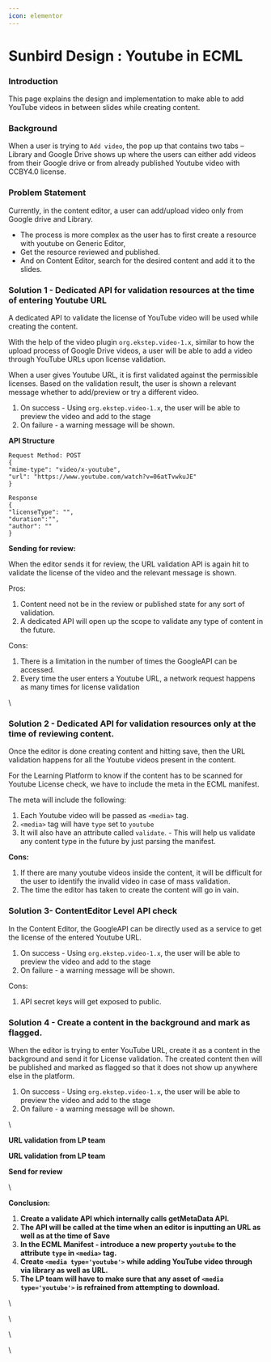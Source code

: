 ```yaml
---
icon: elementor
---
```


# Sunbird Design : Youtube in ECML

### Introduction <a href="#youtubeinecml-introduction" id="youtubeinecml-introduction"></a>

This page explains the design and implementation to make able to add YouTube videos in between slides while creating content.

### Background <a href="#youtubeinecml-background" id="youtubeinecml-background"></a>

&#x20;When a user is trying to `Add video`, the pop up that contains two tabs – Library and Google Drive shows up where the users can either add videos from their Google drive or from already published Youtube video with CCBY4.0 license.&#x20;



### Problem Statement <a href="#youtubeinecml-problemstatement" id="youtubeinecml-problemstatement"></a>

Currently, in the content editor, a user can add/upload video only from Google drive and Library.

* The process is more complex as the user has to first create a resource with youtube on Generic Editor,
* Get the resource reviewed and published.
* And on Content Editor, search for the desired content and add it to the slides.&#x20;

### Solution 1 - Dedicated API for validation resources at the time of entering Youtube URL <a href="#youtubeinecml-solution1-dedicatedapiforvalidationresourcesatthetimeofenteringyoutubeurl" id="youtubeinecml-solution1-dedicatedapiforvalidationresourcesatthetimeofenteringyoutubeurl"></a>

A dedicated API to validate the license of YouTube video will be used while creating the content.&#x20;

With the help of the video plugin `org.ekstep.video-1.x`, similar to how the upload process of Google Drive videos, a user will be able to add a video through YouTube URLs upon license validation.

When a user gives Youtube URL, it is first validated against the permissible licenses. Based on the validation result, the user is shown a relevant message whether to add/preview or try a different video.

1. On success - Using `org.ekstep.video-1.x`, the user will be able to preview the video and add to the stage
2. On failure - a warning message will be shown.

**API Structure**

```
Request Method: POST
{
"mime-type": "video/x-youtube",
"url": "https://www.youtube.com/watch?v=06atTvwkuJE"
}

Response
{
"licenseType": "",	
"duration":"",
"author": ""
}
```

**Sending for review:**

When the editor sends it for review, the URL validation API is again hit to validate the license of the video and the relevant message is shown.&#x20;

Pros:

1. Content need not be in the review or published state for any sort of validation.
2. A dedicated API will open up the scope to validate any type of content in the future.&#x20;

Cons:

1. There is a limitation in the number of times the GoogleAPI can be accessed.&#x20;
2. Every time the user enters a Youtube URL, a network request happens as many times for license validation

\


### Solution 2 - Dedicated API for validation resources only at the time of reviewing content. <a href="#youtubeinecml-solution2-dedicatedapiforvalidationresourcesonlyatthetimeofreviewingcontent" id="youtubeinecml-solution2-dedicatedapiforvalidationresourcesonlyatthetimeofreviewingcontent"></a>

Once the editor is done creating content and hitting save, then the URL validation happens for all the Youtube videos present in the content.&#x20;

For the Learning Platform to know if the content has to be scanned for Youtube License check, we have to include the meta in the ECML manifest.&#x20;

The meta will include the following:

1. Each Youtube video will be passed as `<media>` tag.
2. `<media>` tag will have `type` set to `youtube`
3. It will also have an attribute called `validate`. -  This will help us validate any content type in the future by just parsing the manifest.&#x20;

**Cons:**

1. If there are many youtube videos inside the content, it will be difficult for the user to identify the invalid video in case of mass validation.
2. The time the editor has taken to create the content will go in vain.&#x20;

### Solution  3- ContentEditor Level API check <a href="#youtubeinecml-solution3-contenteditorlevelapicheck" id="youtubeinecml-solution3-contenteditorlevelapicheck"></a>

In the Content Editor, the GoogleAPI can be directly used as a service to get the license of the entered Youtube URL.&#x20;

1. On success - Using `org.ekstep.video-1.x`, the user will be able to preview the video and add to the stage
2. On failure - a warning message will be shown.

Cons:&#x20;

1. API secret keys will get exposed to public.&#x20;

### Solution  4 - Create a content in the background and mark as flagged.  <a href="#youtubeinecml-solution4-createacontentinthebackgroundandmarkasflagged" id="youtubeinecml-solution4-createacontentinthebackgroundandmarkasflagged"></a>

When the editor is trying to enter YouTube URL, create it as a content in the background and send it for License validation. The created content then will be published and marked as flagged so that it does not show up anywhere else in the platform.

1. On success - Using `org.ekstep.video-1.x`, the user will be able to preview the video and add to the stage
2. On failure - a warning message will be shown.

\


**URL validation from LP team**



**URL validation from LP team**



**Send for review**



\


**Conclusion:**

1. **Create a validate API which internally calls getMetaData API.**
2. **The API will be called at the time when an editor is inputting an URL as well as at the time of Save**
3. **In the ECML Manifest - introduce a new property `youtube` to the attribute `type` in `<media>` tag.**
4. **Create `<media type='youtube'>` while adding YouTube video through via library as well as URL.**
5. **The LP team will have to make sure that any asset of `<media type='youtube'>` is refrained from attempting to download.**

\


\


\


\
